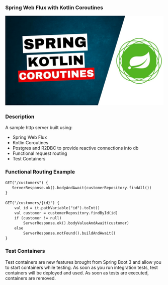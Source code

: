 ### Spring Web Flux with Kotlin Coroutines

![img.png](img.png)
### Description
A sample http server built using:
- Spring Web Flux
- Kotlin Coroutines
- Postgres and R2DBC to provide reactive connections into db
- Functional request routing
- Test Containers

### Functional Routing Example

    GET("/customers") {
       ServerResponse.ok().bodyAndAwait(customerRepository.findAll())
    }

    GET("/customers/{id}") {
        val id = it.pathVariable("id").toInt()
        val customer = customerRepository.findById(id)
        if (customer != null)
            ServerResponse.ok().bodyValueAndAwait(customer)
        else
            ServerResponse.notFound().buildAndAwait()
    }
### Test Containers
Test containers are new features brought from Spring Boot 3 
and allow you to start containers while testing. As soon as you run integration tests,
test containers will be deployed and used. As soon as tests are executed, 
containers are removed. 
